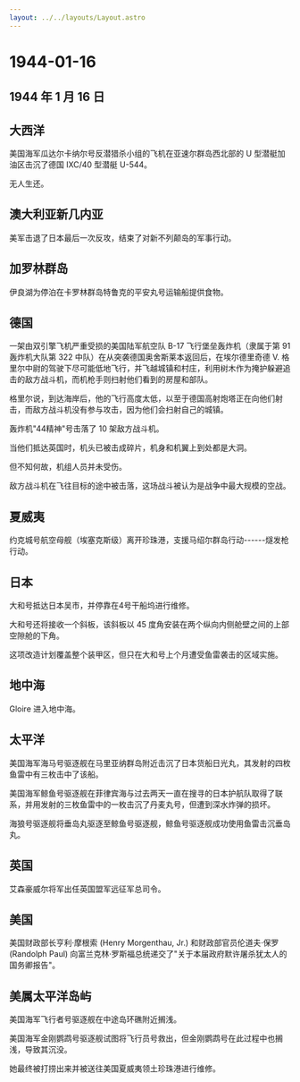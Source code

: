 ```yaml
---
layout: ../../layouts/Layout.astro
---
```


# 1944-01-16

## 1944 年 1 月 16 日

## 大西洋

美国海军瓜达尔卡纳尔号反潜猎杀小组的飞机在亚速尔群岛西北部的 U
型潜艇加油区击沉了德国 IXC/40 型潜艇 U-544。

无人生还。

## 澳大利亚新几内亚

美军击退了日本最后一次反攻，结束了对新不列颠岛的军事行动。

## 加罗林群岛

伊良湖为停泊在卡罗林群岛特鲁克的平安丸号运输船提供食物。

## 德国

一架由双引擎飞机严重受损的美国陆军航空队 B-17 飞行堡垒轰炸机（隶属于第
91 轰炸机大队第 322 中队）在从突袭德国奥舍斯莱本返回后，在埃尔德里奇德
V.
格里尔中尉的驾驶下尽可能低地飞行，并飞越城镇和村庄，利用树木作为掩护躲避追击的敌方战斗机，而机枪手则扫射他们看到的房屋和部队。

格里尔说，到达海岸后，他的飞行高度太低，以至于德国高射炮塔正在向他们射击，而敌方战斗机没有参与攻击，因为他们会扫射自己的城镇。

轰炸机"44精神"号击落了 10 架敌方战斗机。

当他们抵达英国时，机头已被击成碎片，机身和机翼上到处都是大洞。

但不知何故，机组人员并未受伤。

敌方战斗机在飞往目标的途中被击落，这场战斗被认为是战争中最大规模的空战。

## 夏威夷

约克城号航空母舰（埃塞克斯级）离开珍珠港，支援马绍尔群岛行动------燧发枪行动。

## 日本

大和号抵达日本吴市，并停靠在4号干船坞进行维修。

大和号还将接收一个斜板，该斜板以 45
度角安装在两个纵向内侧舱壁之间的上部空隙舱的下角。

这项改造计划覆盖整个装甲区，但只在大和号上个月遭受鱼雷袭击的区域实施。

## 地中海

Gloire 进入地中海。

## 太平洋

美国海军海马号驱逐舰在马里亚纳群岛附近击沉了日本货船日光丸，其发射的四枚鱼雷中有三枚击中了该船。

美国海军鲸鱼号驱逐舰在菲律宾海与过去两天一直在搜寻的日本护航队取得了联系，并用发射的三枚鱼雷中的一枚击沉了丹麦丸号，但遭到深水炸弹的损坏。

海狼号驱逐舰将垂岛丸驱逐至鲸鱼号驱逐舰，鲸鱼号驱逐舰成功使用鱼雷击沉垂岛丸。

## 英国

艾森豪威尔将军出任英国盟军远征军总司令。

## 美国

美国财政部长亨利·摩根索 (Henry Morgenthau, Jr.) 和财政部官员伦道夫·保罗
(Randolph Paul)
向富兰克林·罗斯福总统递交了"关于本届政府默许屠杀犹太人的国务卿报告"。

## 美属太平洋岛屿

美国海军飞行者号驱逐舰在中途岛环礁附近搁浅。

美国海军金刚鹦鹉号驱逐舰试图将飞行员号救出，但金刚鹦鹉号在此过程中也搁浅，导致其沉没。

她最终被打捞出来并被送往美国夏威夷领土珍珠港进行维修。